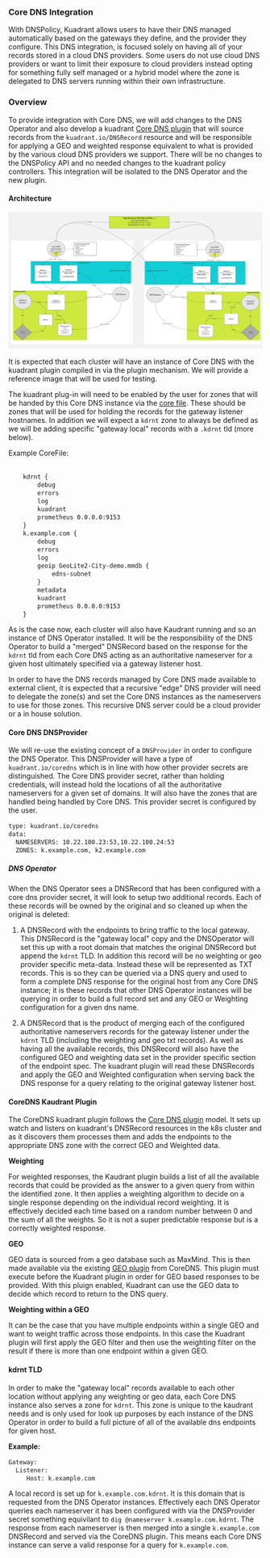 ### Core DNS Integration


With DNSPolicy, Kuadrant allows users to have their DNS managed automatically based on the gateways they define, and the provider they configure. This DNS integration, is focused solely on having all of your records stored in a cloud DNS providers. Some users do not use cloud DNS providers or want to limit their exposure to cloud providers instead opting for something fully self managed or a hybrid model where the zone is delegated to DNS servers running within their own infrastructure.


### Overview

To provide integration with Core DNS, we will add changes to the DNS Operator and also develop a kuadrant [Core DNS plugin](https://coredns.io/manual/plugins/) that will source records from the `kuadrant.io/DNSRecord` resource and will be responsible for applying a GEO and weighted response equivalent to what is provided by the various cloud DNS providers we support. There will be no changes to the DNSPolicy API and no needed changes to the kuadrant policy controllers. This integration will be isolated to the DNS Operator and the new plugin.

#### Architecture

![Architecture](./images/core-dns.png)

It is expected that each cluster will have an instance of Core DNS with the kuadrant plugin compiled in via the plugin mechanism. We will provide a reference image that will be used for testing. 

The kuadrant plug-in will need to be enabled by the user for zones that will be handed by this Core DNS instance via the [core file](https://coredns.io/2017/07/23/corefile-explained/). These should be zones that will be used for holding the records for the gateway listener hostnames. In addition we will expect a `kdrnt` zone to always be defined as we will be adding specific "gateway local" records with a `.kdrnt` tld (more below).

Example CoreFile:

```
 
    kdrnt {
        debug
        errors
        log
        kuadrant
        prometheus 0.0.0.0:9153
    }
    k.example.com {
        debug
        errors
        log
        geoip GeoLite2-City-demo.mmdb {
            edns-subnet
        }
        metadata
        kuadrant
        prometheus 0.0.0.0:9153
    }

```

As is the case now, each cluster will also have Kaudrant running and so an instance of DNS Operator installed. It will be the responsibility of the DNS Operator to build a "merged" DNSRecord based on the response for the `kdrnt` tld from each Core DNS acting as an authoritative nameserver for a given host ultimately specified via a gateway listener host. 

In order to have the DNS records managed by Core DNS made available to external client, it is expected that a recursive "edge" DNS provider will need to delegate the zone(s) and set the Core DNS instances as the nameservers to use for those zones. This recursive DNS server could be a cloud provider or a in house solution.


#### Core DNS DNSProvider

We will re-use the existing concept of a `DNSProvider` in order to configure the DNS Operator. This DNSProvider will have a type of `kuadrant.io/coredns` which is in line with how other provider secrets are distinguished. The Core DNS provider secret, rather than holding credentials, will instead hold the locations of all the authoritative nameservers for a given set of domains. It will also have the zones that are handled being handled by Core DNS. This provider secret is configured by the user.

```
type: kuadrant.io/coredns
data:
  NAMESERVERS: 10.22.100.23:53,10.22.100.24:53
  ZONES: k.example.com, k2.example.com
```

##### DNS Operator

When the DNS Operator sees a DNSRecord that has been configured with a core dns provider secret, it will look to setup two additional records. Each of these records will be owned by the original and so cleaned up when the original is deleted:

1) A DNSRecord with the endpoints to bring traffic to the local gateway. This DNSRecord is the "gateway local" copy and the DNSOperator will set this up with a root domain that matches the original DNSRecord but append the `kdrnt` TLD. In addition this record will be no weighting or geo provider specific meta-data. Instead these will be represented as TXT records. This is so they can be queried via a DNS query and used to form a complete DNS response for the original host from any Core DNS instance; it is these records that other DNS Operator instances will be querying in order to build a full record set and any GEO or Weighting configuration for a given dns name.

2) A DNSRecord that is the product of merging each of the configured authoritative nameservers records for the gateway listener under the `kdrnt` TLD (including the weighting and geo txt records). As well as having all the available records, this DNSRecord will also have the configured GEO and weighting data set in the provider specific section of the endpoint spec.  The kuadrant plugin will read these DNSRecords and apply the GEO and Weighted configuration when serving back the DNS response for a query relating to the original gateway listener host.


#### CoreDNS Kaudrant Plugin

The CoreDNS kuadrant plugin follows the [Core DNS plugin](https://coredns.io/manual/plugins/) model. It sets up watch and listers on kuadrant's DNSRecord resources in the k8s cluster and as it discovers them processes them and adds the endpoints to the appropriate DNS zone with the correct GEO and Weighted data.

**Weighting**

For weighted responses, the Kaudrant plugin builds a list of all the available records that could be provided as the answer to a given query from within the identified zone. It then applies a weighting algorithm to decide on a single response depending on the individual record weighting. It is effectively decided each time based on a random number between 0 and the sum of all the weights. So it is not a super predictable response but is a correctly weighted response.

**GEO**

GEO data is sourced from a geo database such as MaxMind. This is then made available via the existing [GEO plugin](https://coredns.io/plugins/geoip/) from CoreDNS. This plugin must execute before the Kuadrant plugin in order for GEO based responses to be provided. With this pluign enabled, Kuadrant can use the GEO data to decide which record to return to the DNS query.

**Weighting within a GEO**

It can be the case that you have multiple endpoints within a single GEO and want to weight traffic across those endpoints. In this case the Kuadrant plugin will first apply the GEO filter and then use the weighting filter on the result if there is more than one endpoint within a given GEO.

#### kdrnt TLD

In order to make the "gateway local" records available to each other location without applying any weighting or geo data, each Core DNS instance also serves a zone for `kdrnt`. This zone is unique to the kaudrant needs and is only used for look up purposes by each instance of the DNS Operator in order to build a full picture of all of the available dns endpoints for given host.

**Example:**
```
Gateway:
  Listener:
     Host: k.example.com
```

A local record is set up for `k.example.com.kdrnt`. It is this domain that is requested from the DNS Operator instances. Effectively each DNS Operator queries each nameserver it has been configured with via the DNSProvider secret something equivilant to `dig @nameserver k.example.com.kdrnt`. The response from each nameserver is then merged into a single `k.example.com` DNSRecord and served via the CoreDNS plugin. This means each Core DNS instance can serve a valid response for a query for `k.example.com`.
